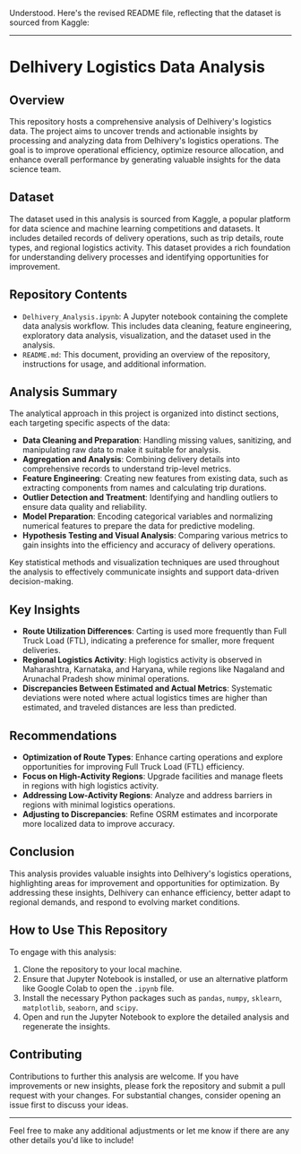 Understood. Here's the revised README file, reflecting that the dataset is sourced from Kaggle:

---

# Delhivery Logistics Data Analysis

## Overview

This repository hosts a comprehensive analysis of Delhivery's logistics data. The project aims to uncover trends and actionable insights by processing and analyzing data from Delhivery's logistics operations. The goal is to improve operational efficiency, optimize resource allocation, and enhance overall performance by generating valuable insights for the data science team.

## Dataset

The dataset used in this analysis is sourced from Kaggle, a popular platform for data science and machine learning competitions and datasets. It includes detailed records of delivery operations, such as trip details, route types, and regional logistics activity. This dataset provides a rich foundation for understanding delivery processes and identifying opportunities for improvement.

## Repository Contents

- `Delhivery_Analysis.ipynb`: A Jupyter notebook containing the complete data analysis workflow. This includes data cleaning, feature engineering, exploratory data analysis, visualization, and the dataset used in the analysis.
- `README.md`: This document, providing an overview of the repository, instructions for usage, and additional information.

## Analysis Summary

The analytical approach in this project is organized into distinct sections, each targeting specific aspects of the data:

- **Data Cleaning and Preparation**: Handling missing values, sanitizing, and manipulating raw data to make it suitable for analysis.
- **Aggregation and Analysis**: Combining delivery details into comprehensive records to understand trip-level metrics.
- **Feature Engineering**: Creating new features from existing data, such as extracting components from names and calculating trip durations.
- **Outlier Detection and Treatment**: Identifying and handling outliers to ensure data quality and reliability.
- **Model Preparation**: Encoding categorical variables and normalizing numerical features to prepare the data for predictive modeling.
- **Hypothesis Testing and Visual Analysis**: Comparing various metrics to gain insights into the efficiency and accuracy of delivery operations.

Key statistical methods and visualization techniques are used throughout the analysis to effectively communicate insights and support data-driven decision-making.

## Key Insights

- **Route Utilization Differences**: Carting is used more frequently than Full Truck Load (FTL), indicating a preference for smaller, more frequent deliveries.
- **Regional Logistics Activity**: High logistics activity is observed in Maharashtra, Karnataka, and Haryana, while regions like Nagaland and Arunachal Pradesh show minimal operations.
- **Discrepancies Between Estimated and Actual Metrics**: Systematic deviations were noted where actual logistics times are higher than estimated, and traveled distances are less than predicted.

## Recommendations

- **Optimization of Route Types**: Enhance carting operations and explore opportunities for improving Full Truck Load (FTL) efficiency.
- **Focus on High-Activity Regions**: Upgrade facilities and manage fleets in regions with high logistics activity.
- **Addressing Low-Activity Regions**: Analyze and address barriers in regions with minimal logistics operations.
- **Adjusting to Discrepancies**: Refine OSRM estimates and incorporate more localized data to improve accuracy.

## Conclusion

This analysis provides valuable insights into Delhivery's logistics operations, highlighting areas for improvement and opportunities for optimization. By addressing these insights, Delhivery can enhance efficiency, better adapt to regional demands, and respond to evolving market conditions.

## How to Use This Repository

To engage with this analysis:

1. Clone the repository to your local machine.
2. Ensure that Jupyter Notebook is installed, or use an alternative platform like Google Colab to open the `.ipynb` file.
3. Install the necessary Python packages such as `pandas`, `numpy`, `sklearn`, `matplotlib`, `seaborn`, and `scipy`.
4. Open and run the Jupyter Notebook to explore the detailed analysis and regenerate the insights.

## Contributing

Contributions to further this analysis are welcome. If you have improvements or new insights, please fork the repository and submit a pull request with your changes. For substantial changes, consider opening an issue first to discuss your ideas.

---

Feel free to make any additional adjustments or let me know if there are any other details you'd like to include!
